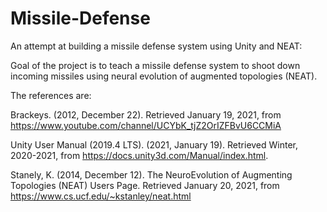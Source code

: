 # Missile-Defense

An attempt at building a missile defense system using Unity and NEAT:

Goal of the project is to teach a missile defense system to shoot down incoming missiles using neural evolution of augmented topologies (NEAT).

The references are: 

Brackeys. (2012, December 22). Retrieved January 19, 2021, from https://www.youtube.com/channel/UCYbK_tjZ2OrIZFBvU6CCMiA

Unity User Manual (2019.4 LTS). (2021, January 19). Retrieved Winter, 2020-2021, from https://docs.unity3d.com/Manual/index.html.

Stanely, K. (2014, December 12). The NeuroEvolution of Augmenting Topologies (NEAT) Users Page. Retrieved January 20, 2021, from https://www.cs.ucf.edu/~kstanley/neat.html
